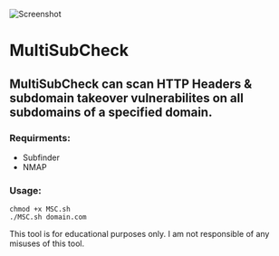 ![Screenshot](https://i.imgur.com/yIFVpY2.png)

# MultiSubCheck
## MultiSubCheck can scan HTTP Headers & subdomain takeover vulnerabilites on all subdomains of a specified domain.

### Requirments:
- Subfinder
- NMAP

### Usage:
```basg
chmod +x MSC.sh
./MSC.sh domain.com
```

This tool is for educational purposes only. I am not responsible of any misuses of this tool.
